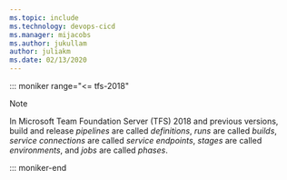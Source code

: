 ```yaml
---
ms.topic: include
ms.technology: devops-cicd
ms.manager: mijacobs
ms.author: jukullam
author: juliakm
ms.date: 02/13/2020
---
```


::: moniker range="<= tfs-2018"
> [!NOTE]  
> In Microsoft Team Foundation Server (TFS) 2018 and previous versions,
build and release _pipelines_ are called _definitions_,
_runs_ are called _builds_,
_service connections_ are called _service endpoints_,
_stages_ are called _environments_,
and _jobs_ are called _phases_.

::: moniker-end
